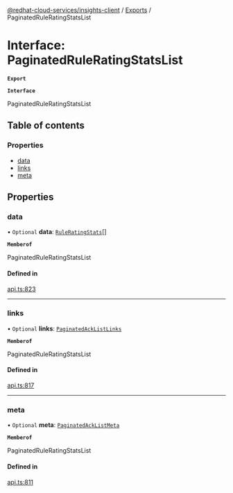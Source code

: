 [@redhat-cloud-services/insights-client](../README.md) / [Exports](../modules.md) / PaginatedRuleRatingStatsList

# Interface: PaginatedRuleRatingStatsList

**`Export`**

**`Interface`**

PaginatedRuleRatingStatsList

## Table of contents

### Properties

- [data](PaginatedRuleRatingStatsList.md#data)
- [links](PaginatedRuleRatingStatsList.md#links)
- [meta](PaginatedRuleRatingStatsList.md#meta)

## Properties

### data

• `Optional` **data**: [`RuleRatingStats`](RuleRatingStats.md)[]

**`Memberof`**

PaginatedRuleRatingStatsList

#### Defined in

[api.ts:823](https://github.com/mkholjuraev/javascript-clients/blob/master/packages/insights/api.ts#L823)

___

### links

• `Optional` **links**: [`PaginatedAckListLinks`](PaginatedAckListLinks.md)

**`Memberof`**

PaginatedRuleRatingStatsList

#### Defined in

[api.ts:817](https://github.com/mkholjuraev/javascript-clients/blob/master/packages/insights/api.ts#L817)

___

### meta

• `Optional` **meta**: [`PaginatedAckListMeta`](PaginatedAckListMeta.md)

**`Memberof`**

PaginatedRuleRatingStatsList

#### Defined in

[api.ts:811](https://github.com/mkholjuraev/javascript-clients/blob/master/packages/insights/api.ts#L811)
